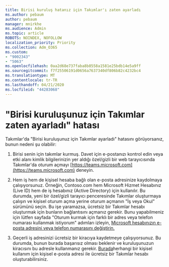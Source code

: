 ```yaml
---
title: Birisi kuruluş hatanız için Takımlar'ı zaten ayarladı
ms.author: pebaum
author: pebaum
manager: mnirkhe
ms.audience: Admin
ms.topic: article
ROBOTS: NOINDEX, NOFOLLOW
localization_priority: Priority
ms.collection: Adm_O365
ms.custom:
- "9002343"
- "5063"
ms.openlocfilehash: 0aa2d68e737faba8b8558a1581e25bdb14e5a9ff
ms.sourcegitcommit: f7f25506191d0656a7637340df806b82c4232bc4
ms.translationtype: MT
ms.contentlocale: tr-TR
ms.lasthandoff: 04/21/2020
ms.locfileid: "44283068"
---
```

# <a name="someone-has-already-set-up-teams-for-your-organization-error"></a>"Birisi kuruluşunuz için Takımlar zaten ayarladı" hatası

Takımlar'da "Birisi kuruluşunuz için Takımlar ayarladı" hatasını görüyorsanız, bunun nedeni şu olabilir:

1. Birisi senin için takımlar kurmuş. Davet için e-postanızı kontrol edin veya etki alanı kimlik bilgilerinizin yer aldığı özel/gizli bir web tarayıcısında Takımlar'da oturum açmayı [https://teams.microsoft.com](https://teams.microsoft.com) deneyin.

2. Hem iş hem de kişisel hesaba bağlı olan e-posta adresinize kaydolmaya çalışıyorsunuz. Örneğin, Contoso.com hem Microsoft Hizmet Hesabınız (Live ID) hem de iş hesabınız (Active Directory) için kullanılır. Bu durumda, yeni bir özel/gizli tarayıcı penceresinde Takımlar oluşturmaya çalışın ve kişisel oturum açma yerine oturum açmanın "İş veya Okul" sürümünü seçin. Bu işe yaramazsa, ücretsiz bir Takımlar hesabı oluşturmak için bunların bağlantısını açmanız gerekir. Bunu yapabilmeniz için lütfen sayfada "Oturum kurmak için farklı bir adres veya telefon numarası kullanmak istiyorum" adımları izleyin, [Microsoft hesabınızın e-posta adresini veya telefon numarasını değiştirin.](https://support.microsoft.com/help/12407)

3. Geçerli iş adresinizi ücretsiz bir kiracıya kaydetmeye çalışıyorsunuz. Bu durumda, bunun burada başarısız olması beklenir ve kuruluşunuzun kiracısını bu adresle kullanmanız gerekir. [Burada](https://products.office.com/microsoft-teams/group-chat-software)herhangi bir kişisel kullanım için kişisel e-posta adresi ile ücretsiz bir Takımlar hesabı oluşturabilirsiniz.

